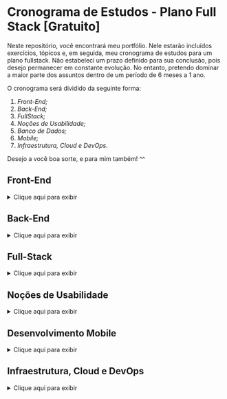 # Cronograma de Estudos - Plano Full Stack [Gratuito] #
Neste repositório, você encontrará meu portfólio. Nele estarão incluídos exercícios, tópicos e, em seguida, meu cronograma de estudos para um plano fullstack. 
Não estabeleci um prazo definido para sua conclusão, pois desejo permanecer em constante evolução. 
No entanto, pretendo dominar a maior parte dos assuntos dentro de um período de 6 meses a 1 ano.

O cronograma será dividido da seguinte forma:

1. *Front-End;*
2. *Back-End;*
3. *FullStack;*
4. *Noções de Usabilidade;*
5. *Banco de Dados;*
6. *Mobile;*
7. *Infraestrutura, Cloud e DevOps.*


Desejo a você boa sorte, e para mim também! ^^

## Front-End ##
<details>
  <summary>Clique aqui para exibir</summary>
  
1. **HTML5**
   * Elementos do HTML5;
   * Semântica do HTML5;
   * Prática *(Exercícios)*;
   * Novos elementos e atributos do HTML5;
   * APIs do HTML5;
   * Acessibilidade em HTML5;
   * Multimídia em HTML5;
   * Desempenho e boas práticas;
   * Ferramentas e recursos adicionais.
2. **CSS**
   * O que é CSS?;
   * Como funciona o CSS?;
   * Como usar o CSS em uma página HTML?;
   * O que são imagens e os tipos da imagem?;
   * Como incluir uma imagem com a folha de estilo?;
   * Conceito de criação de estilos Operadores de estilo;
   * Flexbox;
   * CSSGrid;
   * Prática *(Exercícios)*;
   * Organizar uma página com CSS Flexbox *(Exercícios)*;
   * Criar cabeçalhos, rodapés e aplicar estilos com CSS *(Exercícios)*;
   * Tornar seu site responsivo para diferentes tamanhos de tela;
   * Identifique elementos e estilos através do Figma;
   * Pratique estilizações com CSS *(Exercícios)*.
3. **HTML + CSS**
   * Como funciona HTML e CSS junto?;
   * Como criar um código HTML semântico;
   * Estilização Básica de Formulários;
   * Estrutura e Layout de Páginas;
   * Como criar uma página HTML aplicando o CSS;
   * Desenvolvimento de uma landing page *(Exercícios)*;
   * Estilização de componentes reutilizáveis *(Exercícios)*;
   * Estrutura do site;
   * Geração do código HTML semântico;
   * Geração da folha de estilo;
   * Publicação do site estático em algum servidor na Nuvem;
   * Entenda a importância do HTML semântico e boas práticas de desenvolvimento;
   * Construa um site utilizando HTML e CSS *(Exercícios)*;
   * Aplique seus conhecimentos adquiridos até agora em um projeto real *(Exercícios)*;
   * Criando o site “Minha Loja” *(Exercícios)*.
4. **Lógica de Programação**
   * Introdução à lógica de programação;
   * Estruturas de controle;
   * Tipos de dados e variáveis;
   * Funções e modularização;
   * Exemplos Práticos de Estruturas de Controle *(Exercícios)*;
   * Funções e Modularização;
   * Algoritmos e Pseudocódigo;
   * Estruturas de Dados Avançadas *(Introdução)*;
   * Manipulação de Strings;
   * Manipulação de Arquivos;
   * Debugging e Testes.
6. **Git e GitHub**
   * Introdução ao Controle de Versão;
   * Fundamentos do Git;
   * Introdução ao GitHub;
   * Trabalhando com Repositórios no GitHub;
   * Colaboração e Workflow Git;
   * Integração Contínua e Deploy;
   * Crie um repositório para armazenar o código do projeto *(Exercícios)*;
   * Realize o deploy de um site através do Github Pages ou Vercel *(Exercícios)*;
   * Compartilhe o seu projeto com o mundo *(Exercícios)*;
7. **Bootstrap**
   * Introdução ao Bootstrap
   * O que é Bootstrap e por que usá-lo?;
   * Instalação e configuração do Bootstrap (via CDN e local);
   * Componentes do Bootstrap;
   * Sistema de Grid;
   * Tipografia;
   * Botões;
   * Navegação (Navbar, Breadcrumbs);
   * Cards;
   * Utilização de Utilitários do Bootstrap;
   * Cores, Espaçamentos, Bordas;
   * Personalização do Bootstrap;
   * Temas e variáveis CSS;
   * Customização com Sass;
   * Projetos Práticos com Bootstrap;
   * Criação de um site responsivo com Bootstrap *(Exercícios)*;
   * Desenvolvimento de um Dashboard *(Exercícios)*.
8. **JavaScript**
   * Introdução ao JavaScript;
   * O que é JavaScript e onde é utilizado?;
   * Sintaxe básica e estruturas de controle *(variáveis, operadores, condicionais, loops)*;
   * Manipulação do DOM;
   * Seleção de elementos *(getElementById, querySelector)*;
   * Manipulação de conteúdo e estilo *(innerText, innerHTML, classList)*;
   * Eventos em JavaScript;
   * Tipos de eventos *(click, submit, mouseover)*;
   * Adicionando e removendo event listeners;
   * Trabalhando com APIs e AJAX;
   * Introdução ao AJAX e Fetch API;
   * Consumo de APIs REST;
   * ES6 e Recursos Avançados;
   * Arrow functions, Promises, async/await;
   * Desestruturação de objetos e arrays;
   * Módulos em JavaScript;
   * Projetos Práticos com JavaScript;
   * Criação de uma galeria de imagens dinâmica *(Exercícios)*;
   * Desenvolvimento de um to-do list interativo *(Exercícios)*;
   * Aplicação de conceitos de API em um projeto real *(Exercícios)*.
9. **Prototipação, UX e UI**
   * Introdução à Prototipação;
   * Conceito e importância da prototipação;
   * Ferramentas de prototipação;
   * Figma, Adobe XD, Sketch;
   * Fundamentos de UX *(User Experience)*;
   * Princípios de design centrado no usuário;
   * Pesquisa e testes de usabilidade;
   * Fundamentos de UI *(User Interface)*;
   * Princípios de design visual;
   * Tipografia, cores, e layout;
   * Criação de wireframes e protótipos interativos;
   * Implementação de feedback de usuários;
   * Projetos Práticos de UX/UI;
   * Desenvolvimento de um protótipo completo *(Exercícios)*;
   * Implementação de um design UI/UX em um projeto real *(Exercícios).*
  
</details>

## Back-End ##
<details>
  <summary>Clique aqui para exibir</summary>
  
1. **Fundamentos de Programação Back-End**
   * Introdução ao Desenvolvimento Back-End;
   * Principais linguagens utilizadas (Python, Java, JavaScript (Node.js), etc.);
   * Configuração do ambiente de desenvolvimento;
2. **Linguagens de Programação**
   * __Node.JS__
      * *Introdução ao Node.js;*
      * *Módulos e NPM;*
      * *Criação de um servidor básico;*
      * *Manipulação de arquivos;*
      * *Eventos e Streams;*
      * *Trabalhando com bancos de dados (MongoDB);*
      * *Testes e Debugging;*
      * *Projetos Práticos (Exercícios).*
   * __Python__
      * *Introdução ao Python para Web;*
      * *Configuração do ambiente com virtualenv;*
      * *Flask vs Django;*
      * *Criação de um projeto básico em Flask;*
      * *Criação de um projeto básico em Django;*
      * *ORM (Object-Relational Mapping) com SQLAlchemy ou Django ORM;*
      * *Autenticação e Autorização;*
      * *Testes e Debugging;*
      * *Projetos Práticos (Exercícios).*
   * __Java__
      * *Introdução ao Java para Web;*
      * *Spring Boot;*
      * *Criação de um projeto básico com Spring Boot;*
      * *JPA (Java Persistence API);*
      * *Segurança com Spring Security;*
      * *Testes com JUnit;*
      * *Projetos Práticos (Exercícios).*
3. **Bancos de Dados**
   * __SQL__
      * *Introdução ao SQL;*
      * *Criação de Bancos de Dados e Tabelas;*
      * *CRUD (Create, Read, Update, Delete);*
      * *Joins, Subqueries e Transações;*
      * *Desempenho de Banco de Dados e Usabilidade;*
      * *Otimização de Consultas e Impacto na UX;*
      * *Índices e Otimização de Consultas;*
      * *Projetos Práticos (Exercícios).*
   * __NoSQL__
      * *Introdução ao NoSQL;*
      * *MongoDB;*
      * *Documentos, Coleções e CRUD;*
      * *Índices e Agregações;*
      * *Modelagem de Dados em NoSQL;*
      * *Projetos Práticos (Exercícios);*
4. **APIs e Serviços Web**
   * RESTful APIs;
   * Conceitos de REST;
   * *Criação de APIs RESTful;
   * Autenticação e Autorização (JWT, OAuth);
   * Documentação de APIs (Swagger);
   * Versionamento de APIs;
   * Projetos Práticos (Exercícios).
   * __GraphQL__
      * *Introdução ao GraphQL;*
      * *Criação de um servidor GraphQL;*
      * *Consultas, Mutations e Subscriptions;*
      * *Integração com Bancos de Dados;*
      * *Projetos Práticos (Exercícios).*
5. **DevOps e Integração Contínua**
   * Introdução ao DevOps;
   * Docker
   * Conceitos e Utilização;
   * Criação de Imagens e Containers;
   * Docker Compose;
   * Projetos Práticos (Exercícios);
   * __CI/CD__
      * *Conceitos de Integração e Entrega Contínua;*
      * *Ferramentas (Jenkins, GitHub Actions, GitLab CI);*
      * *Pipelines de Deploy;*
      * *Projetos Práticos (Exercícios).*

6. **Arquitetura de Software**
   * Padrões de Projeto (Design Patterns);
   * Arquitetura MVC (Model-View-Controller);
   * Arquitetura em Microserviços;
   * Mensageria (RabbitMQ, Kafka);
   * Projetos Práticos (Exercícios).
7. **Segurança**
   * Fundamentos de Segurança em Aplicações Web;
   * SSL/TLS;
      * *Certificados e Criptografia;*
   * OWASP
      * *Principais Vulnerabilidades;*
      * *Mitigação de Riscos;*
      * *Testes de Segurança;*
      * *Projetos Práticos (Exercícios);*
8. **Projetos Finais**
   * Desenvolvimento de um Projeto Completo (Aplicação Full-Stack);
   * Integração do Front-End com o Back-End;
   * Publicação da Aplicação na Nuvem (AWS, Heroku, Vercel);
   * Testes e Refinamentos Finais;
   * Apresentação do Projeto.

</details>

## Full-Stack ##
<details>
  <summary>Clique aqui para exibir</summary>
  
1. **Integração Front-End e Back-End**
   * Comunicação entre Front-End e Back-End;
     * *Requests HTTP;*
     * *AJAX e Fetch API;*
     * *WebSockets.*
   * Consumo de APIs no Front-End;
     * *Manipulação de dados recebidos do Back-End;*
     * *Exibição de dados em componentes Front-End.*
2. **Autenticação e Autorização**
   * Implementação de autenticação;
     * *Sessões e Cookies;*
     * *Tokens JWT;*
   * Autorização baseada em permissões;
   * Implementação de fluxos de autenticação (Login, Logout, Registro).
3. **Gerenciamento de Estado no Front-End**
   * Introdução ao Redux;
   * Context API;
   * Integração com Back-End;
   * Boas práticas de gerenciamento de estado.
4. **Ferramentas e Tecnologias de Build**
   * Webpack;
   * Babel;
   * Configuração de um projeto Full-Stack;
   * Automação de tarefas com Gulp/Grunt.
5. **Deploy e Infraestrutura**
   * Infraestrutura como código (IaC) com Terraform;
   * Configuração de servidores com Ansible;
   * Containers com Docker;
   * Orquestração de containers com Kubernetes;
   * Monitoramento e Logging (Prometheus, Grafana, ELK Stack).
6. **Boas Práticas de Desenvolvimento Full-Stack**
   * Testes end-to-end (Cypress, Selenium);
   * Testes de Integração;
   * Testes Unitários (Jest, Mocha);
   * Práticas de DevOps e CI/CD;
   * Análise de desempenho e otimização.
7. **Projetos Práticos Full-Stack**
   * Desenvolvimento de uma aplicação real integrada;
   * Aplicação de conceitos de CI/CD;
   * Deploy em ambiente de produção (AWS, Heroku, Vercel);
   * Implementação de autenticação e autorização completas;
   * Gerenciamento de estado avançado.
8. **Ferramentas e Tecnologias Emergentes**
   * JAMstack (JavaScript, APIs, Markup)
   * Static Site Generators (Gatsby, Next.js)
   * Serverless Architecture
   * Micro-frontend
9. **Projetos Finais e Apresentação**
   * Desenvolvimento de um projeto Full-Stack completo;
   * Integração de todas as partes Front-End e Back-End;
   * Publicação e apresentação do projeto;
   * Revisão de código e otimizações finais;
   * Preparação de documentação e guias de uso.

**Justificativa:**

* *Integração Front-End e Back-End:* Ensinará como conectar as duas partes de maneira eficiente.
* *Autenticação e Autorização:* Essencial para qualquer aplicação que necessite de segurança.
* *Gerenciamento de Estado no Front-End:* Importante para aplicações com dados dinâmicos.
* *Ferramentas e Tecnologias de Build:* Facilitam o processo de desenvolvimento e otimização.
* *Deploy e Infraestrutura:* Preparará para o deploy de aplicações em produção.
* *Boas Práticas de Desenvolvimento Full-Stack:* Garantem qualidade e manutenção do código.
* *Projetos Práticos:* Aplicação prática dos conhecimentos adquiridos.
* *Tecnologias Emergentes:* Mantém o desenvolvedor atualizado com as novas tendências do mercado.
* *Projetos Finais:* Consolidam todo o aprendizado em um projeto real.
</details>

## Noções de Usabilidade ##
<details>
  <summary>Clique aqui para exibir</summary>

1. **Princípios de Usabilidade**
   * O que é usabilidade?;
   * Por que a usabilidade é crucial para o sucesso de um produto?;
   * Heurísticas de Usabilidade
     * *Princípios de Jakob Nielsen;*
     * *Exemplos práticos de aplicação.*
2. **Acessibilidade**
   * Fundamentos de Acessibilidade Web;
     * *Importância da acessibilidade;*
     * *Principais leis e normas (WCAG);*
   * Práticas de Acessibilidade;
     * *Uso de ARIA (Accessible Rich Internet Applications);*
     * *Ferramentas para testar acessibilidade;*
3. **Design Centrado no Usuário (UCD)**
   * Processo de Design Centrado no Usuário;
     * *Etapas do UCD (Pesquisa, Design, Prototipação, Teste);*
   * Métodos de Pesquisa com Usuários;
     * *Entrevistas, questionários, grupos focais;*
   * Personas e Cenários
     * *Criação e uso de personas*;
     * *Desenvolvimento de cenários de uso*;
4. **Arquitetura da Informação**
   * Estrutura e Organização de Conteúdo;
     * *Hierarquia da informação;*
     * *Mapas de site e wireframes;*
   * Navegação e Rotulagem;
     * *Boas práticas de navegação;*
     * *Criação de rótulos intuitivos;*
5. **Design de Interação**
   * Padrões de Design de Interação
     * *Componentes de interface comuns;*
     * *Padrões de navegação e feedback do usuário;*
   * Protótipos Interativos
     * *Ferramentas para criação de protótipos (Figma, Sketch);*
     * *Teste de protótipos com usuários;*
6. **Avaliação e Teste de Usabilidade**
   * Métodos de Avaliação
     * *Testes de usabilidade;*
     * *Análise heurística;*
   * Ferramentas para Teste de Usabilidade
     * *Software e ferramentas online;*
   * Interpretação de Resultados
     * *Análise de dados e feedback de usuários;*
     * *Implementação de melhorias;*
    
**Justificativa:**

_Especialização e Profundidade:_ Embora aspectos de usabilidade sejam abordados nas seções de Front-End, Back-End e Full-Stack, um módulo dedicado pode garantir uma compreensão mais profunda e especializada, abordando nuances que podem ser perdidas em uma abordagem mais geral.

_Enfoque no Usuário:_ Noções de usabilidade são fundamentais para criar interfaces eficazes e agradáveis para os usuários finais. A ênfase explícita nessas noções ajuda a garantir que os desenvolvedores não apenas dominem a tecnologia, mas também foquem nas necessidades e experiências dos usuários.

_Complemento de Competências:_ Muitos desenvolvedores dominam as tecnologias e ferramentas, mas podem carecer de uma compreensão sólida de como essas tecnologias impactam a experiência do usuário. Um módulo de usabilidade preencheria essa lacuna, promovendo uma formação mais holística e equilibrada.

_Normas e Acessibilidade:_ A acessibilidade é uma parte crucial da usabilidade que pode ser negligenciada. Incluir uma seção dedicada garante que os desenvolvedores estejam cientes das melhores práticas e obrigações legais, criando produtos inclusivos e acessíveis.
</details>     
 
## Desenvolvimento Mobile ##
<details>
  <summary>Clique aqui para exibir</summary>
  
1. **Fundamentos do Desenvolvimento Mobile**
   * Introdução ao Desenvolvimento Mobile;
   * Diferenças entre Desenvolvimento Nativo, Híbrido e Cross-Platform;
   * Configuração do Ambiente de Desenvolvimento (Android Studio, Xcode, Visual Studio Code).
2. **Desenvolvimento Nativo para Android**
   * Introdução ao Android e Arquitetura;
   * Linguagem Kotlin: Fundamentos e Sintaxe;
   * Criação de Interfaces com XML;
   * Ciclo de Vida de Atividades e Fragmentos;
   * Intents e Navegação;
   * Gerenciamento de Recursos (strings, cores, dimensões);
   * Persistência de Dados com SQLite e Room;
   * Comunicação com APIs (Retrofit, Volley);
   * Testes Unitários e de UI (JUnit, Espresso);
   * Publicação na Google Play Store.
3. **Desenvolvimento Nativo para iOS**
   * Introdução ao iOS e Arquitetura
   * Linguagem Swift: Fundamentos e Sintaxe
   * Criação de Interfaces com Storyboards e SwiftUI
   * Ciclo de Vida de ViewControllers
   * Navegação e Segues
   * Gerenciamento de Recursos (strings, cores, dimensões)
   * Persistência de Dados com Core Data e UserDefaults
   * Comunicação com APIs (URLSession, Alamofire)
   * Testes Unitários e de UI (XCTest)
   * Publicação na App Store
4. **Desenvolvimento Cross-Platform**
   * Introdução ao Desenvolvimento Cross-Platform;
   * Ferramentas e Frameworks (Flutter, React Native);
   * Princípios do Flutter;
     * *Dart: Fundamentos e Sintaxe;*
     * *Widgets: Stateful e Stateless;*
     * *Navegação e Rotas;*
     * *Comunicação com APIs;*
     * *Persistência de Dados (SQLite, SharedPreferences);*
     * *Testes (Unitários e de Widget);*
     * *Publicação para Android e iOS.*
   * Princípios do React Native
     * *JavaScript e JSX: Fundamentos e Sintaxe;*
     * *Componentes: Stateful e Stateless;*
     * *Navegação (React Navigation);*
     * *Comunicação com APIs (Fetch, Axios);*
     * *Persistência de Dados (AsyncStorage, Realm);*
     * *Testes (Jest, Enzyme);*
     * *Publicação para Android e iOS.*
5. **Design e Usabilidade Mobile**
   * Princípios de Design Mobile;
   * Design Responsivo e Adaptativo;
   * Padrões de Interação e UI para Android e iOS;
   * Ferramentas de Prototipação (Figma, Adobe XD);
   * Acessibilidade em Aplicativos Mobile.
6. **Performance e Otimização**
   * Técnicas de Otimização de Performance;
   * Análise de Performance e Monitoramento (Android Profiler, Instruments);
   * Melhores Práticas de Código e Estrutura de Projetos.
7. **Segurança Mobile**
   * Fundamentos de Segurança em Aplicativos Mobile;
   * Armazenamento Seguro de Dados;
   * Comunicação Segura com APIs;
   * Proteção contra Vulnerabilidades Comuns (OWASP Mobile Top 10);
   * Implementação de Autenticação e Autorização Seguras.
8. **Integração com Serviços e APIs**
   * Push Notifications (Firebase, APNs);
   * Integração com Serviços de Terceiros (Google Maps, Payment Gateways);
   * Uso de Serviços em Tempo Real (WebSockets, Firebase Realtime Database).
9. **Projetos Práticos**
   * Desenvolvimento de um Aplicativo Completo;
   * Integração de Funcionalidades Avançadas;
   * Testes e Refinamentos Finais;
   * Publicação e Distribuição do Aplicativo;
   * Apresentação e Demonstração do Projeto.
</details>

## Infraestrutura, Cloud e DevOps ##
<details>
  <summary>Clique aqui para exibir</summary>
  
1. **Fundamentos de Infraestrutura e Cloud**
   * Introdução à Infraestrutura de TI;
   * Diferença entre Infraestrutura Física e Virtual;
   * Fundamentos de Computação em Nuvem;
     * *Modelos de Serviço (IaaS, PaaS, SaaS);*
     * *Modelos de Implantação (Pública, Privada, Híbrida).*
2. **Computação em Nuvem**
   * AWS
     * *Fundamentos do AWS;*
     * *Principais Serviços (EC2, S3, RDS, Lambda);*
     * *Configuração de Ambientes de Desenvolvimento e Produção;*
     * *Práticas de Segurança na AWS.*
   * Azure
     * *Introdução ao Azure;*
     * *Principais Serviços (VMs, Blob Storage, SQL Database, Azure Functions);*
     * *Configuração e Gerenciamento de Recursos no Azure;*
     * *Segurança e Conformidade no Azure.*
   * Google Cloud
     * *Fundamentos do Google Cloud Platform (GCP);*
     * *Principais Serviços (Compute Engine, Cloud Storage, Cloud SQL, Cloud Functions);*
     * *Gerenciamento de Recursos e Configuração de Ambientes;*
     * *Práticas de Segurança no GCP.*
3. **DevOps e Integração Contínua**
   * Conceitos de DevOps;
   * Introdução ao DevOps e sua importância;
   * Cultura e Práticas de DevOps
   * CI/CD;
   * Fundamentos de Integração e Entrega Contínua;
   * Ferramentas (Jenkins, GitHub Actions, GitLab CI);
   * Configuração e Automação de Pipelines CI/CD;
   * Práticas de Deploy Contínuo.
   * Monitoramento e Logging;
   * Introdução ao Monitoramento de Sistemas;
   * Ferramentas de Monitoramento (Prometheus, Grafana);
   * Logging Centralizado (ELK Stack);
   * Análise de Logs e Alertas.
4. **Contêineres e Orquestração**
   * Docker
   * Conceitos Básicos e Utilização do Docker;
   * Criação e Gerenciamento de Imagens e Containers;
   * Docker Compose para Definição de Aplicações Multi-Container;
   * Kubernetes
   * Introdução ao Kubernetes e sua Arquitetura;
   * Configuração de Clusters Kubernetes;
   * Gerenciamento de Deployments, Services e Pods;
   * Práticas de Escalabilidade e Auto-Scaling.
5. **Infraestrutura como Código (IaC)**
   * Terraform
   * Fundamentos do Terraform;
   * Definição de Infraestrutura como Código;
   * Gerenciamento e Aplicação de Configurações.
   * Ansible
   * Introdução ao Ansible;
   * Automação de Configuração e Gerenciamento de Servidores;
   * Playbooks e Inventários.
6. **Segurança em DevOps e Cloud**
   * Fundamentos de Segurança em DevOps;
   * Práticas de Segurança em Ambientes de Nuvem;
   * Gerenciamento de Identidade e Acesso (IAM);
   * Implementação de Políticas de Segurança e Conformidade.
</details>


